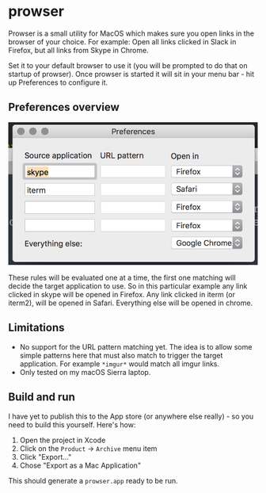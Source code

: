 # prowser

Prowser is a small utility for MacOS which makes sure you open links in the browser of your choice.
For example: Open all links clicked in Slack in Firefox, but all links from Skype in Chrome.

Set it to your default browser to use it (you will be prompted to do that on startup of prowser).
Once prowser is started it will sit in your menu bar - hit up Preferences to configure it.

## Preferences overview

![prowser preferences](prowser_preferences.png)

These rules will be evaluated one at a time, the first one matching will decide the target application to use.
So in this particular example any link clicked in skype will be opened in Firefox. Any link clicked in iterm (or iterm2),
will be opened in Safari. Everything else will be opened in chrome.

## Limitations

- No support for the URL pattern matching yet. The idea is to allow some simple patterns here that must also match to trigger
the target application. For example `*imgur*` would match all imgur links.
- Only tested on my macOS Sierra laptop.

## Build and run

I have yet to publish this to the App store (or anywhere else really) - so you need to build this yourself. Here's how:

1. Open the project in Xcode
2. Click on the `Product` -> `Archive` menu item
3. Click "Export..."
4. Chose "Export as a Mac Application"

This should generate a `prowser.app` ready to be run.

